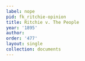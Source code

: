 ```yaml
---
label: nope
pid: fk_ritchie-opinion
title: Ritchie v. The People
year: '1895'
author: 
order: '477'
layout: single
collection: documents
---
```

